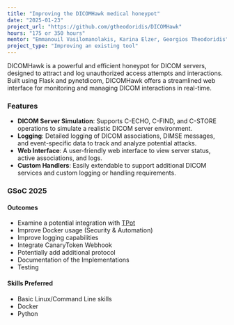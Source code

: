 ```yaml
---
title: "Improving the DICOMHawk medical honeypot"
date: "2025-01-23"
project_url: "https://github.com/gtheodoridis/DICOMHawk"
hours: "175 or 350 hours"
mentor: "Emmanouil Vasilomanolakis, Karina Elzer, Georgios Theodoridis"
project_type: "Improving an existing tool"
---
```


DICOMHawk is a powerful and efficient honeypot for DICOM servers, designed to attract and log unauthorized access attempts and interactions. Built using Flask and pynetdicom, DICOMHawk offers a streamlined web interface for monitoring and managing DICOM interactions in real-time.

### Features

- **DICOM Server Simulation**: Supports C-ECHO, C-FIND, and C-STORE operations to simulate a realistic DICOM server environment.
- **Logging**: Detailed logging of DICOM associations, DIMSE messages, and event-specific data to track and analyze potential attacks.
- **Web Interface**: A user-friendly web interface to view server status, active associations, and logs.
- **Custom Handlers**: Easily extendable to support additional DICOM services and custom logging or handling requirements.

### GSoC 2025

#### Outcomes
- Examine a potential integration with [TPot](https://github.com/telekom-security/tpotce)
- Improve Docker usage (Security & Automation)
- Improve logging capabilities
- Integrate CanaryToken Webhook
- Potentially add additional protocol
- Documentation of the Implementations
- Testing

#### Skills Preferred
- Basic Linux/Command Line skills
- Docker 
- Python 

